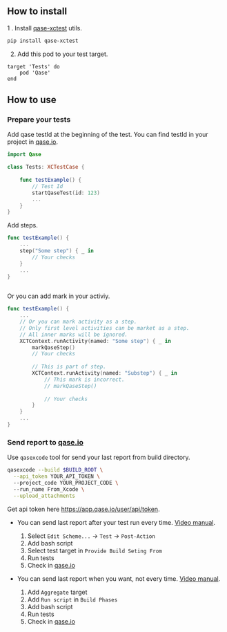 ## How to install

1 . Install [qase-xctest](https://github.com/qase-tms/qase-xctest) utils.

```bash
pip install qase-xctest
```

2. Add this pod to your test target.

```
target 'Tests' do
    pod 'Qase'    
end
```

## How to use

### Prepare your tests

Add qase testId at the beginning of the test. You can find testId in your project in [qase.io](https://qase.io).

```swift
import Qase

class Tests: XCTestCase {
    
    func testExample() {
        // Test Id
        startQaseTest(id: 123)
        ...
    }
}
```


Add steps. 

```swift
func testExample() {
    ...
    step("Some step") { _ in
        // Your checks
    }
    ...
}
        
```

Or you can add mark in your activiy.

```swift
func testExample() {
    ...
    // Or you can mark activity as a step.
    // Only first level activities can be market as a step.
    // All inner marks will be ignored.
    XCTContext.runActivity(named: "Some step") { _ in
        markQaseStep()
        // Your checks
        
        // This is part of step.
        XCTContext.runActivity(named: "Substep") { _ in
            // This mark is incorrect.
            // markQaseStep()
            
            // Your checks
        }
    }
    ...
}
```

### Send report to [qase.io](https://qase.io)

Use `qasexcode` tool for send your last report from build directory.

```bash
qasexcode --build $BUILD_ROOT \
  --api_token YOUR_API_TOKEN \ 
  --project_code YOUR_PROJECT_CODE \ 
  --run_name From_Xcode \
  --upload_attachments
```

Get api token here https://app.qase.io/user/api/token.

* You can send last report after your test run every time. [Video manual](https://www.youtube.com/watch?v=lV6pyiuD9Uk).
    1. Select `Edit Scheme...` -> `Test` -> `Post-Action`
    4. Add bash script 
    5. Select test target in `Provide Build Seting From`
    5. Run tests
    6. Check in [qase.io](https://qase.io)

* You can send last report when you want, not every time. [Video manual](https://www.youtube.com/watch?v=DN1Z_2TPy_g).
    1. Add `Aggregate` target
    2. Add `Run script` in `Build Phases`
    3. Add bash script 
    4. Run tests
    5. Check in [qase.io](https://qase.io)



